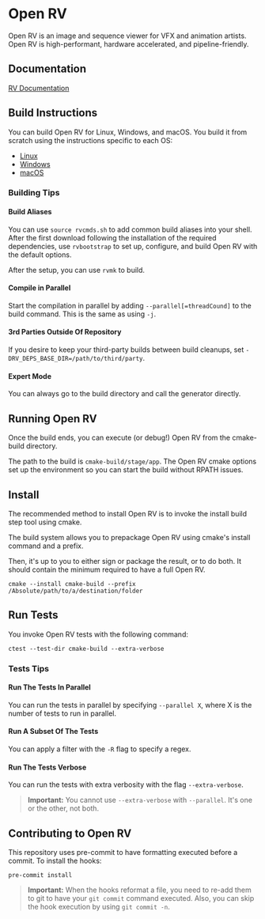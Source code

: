 # Open RV
Open RV is an image and sequence viewer for VFX and animation artists.
Open RV is high-performant, hardware accelerated, and pipeline-friendly.

## Documentation
[RV Documentation](doc/rv-manuals.md)

## Build Instructions

You can build Open RV for Linux, Windows, and macOS. You build it from scratch using the instructions specific to each OS:

* [Linux](doc/build_system/config_linux_centos7.md)
* [Windows](doc/build_system/config_windows.md)
* [macOS](doc/build_system/config_macos.md)

### Building Tips

#### Build Aliases

You can use `source rvcmds.sh` to add common build aliases into your shell. After the first download following the installation of the required dependencies, use `rvbootstrap` to set up, configure, and build Open RV with the default options.

After the setup, you can use `rvmk` to build.

#### Compile in Parallel

Start the compilation in parallel by adding `--parallel[=threadCound]` to the build command. This is the same as using `-j`.

#### 3rd Parties Outside Of Repository

If you desire to keep your third-party builds between build cleanups, set `-DRV_DEPS_BASE_DIR=/path/to/third/party`.

#### Expert Mode

You can always go to the build directory and call the generator directly.

## Running Open RV

Once the build ends, you can execute (or debug!) Open RV from the cmake-build directory.

The path to the build is `cmake-build/stage/app`. The Open RV cmake options set up the environment so you can start the build without RPATH issues.

## Install

The recommended method to install Open RV is to invoke the install build step tool using cmake.

The build system allows you to prepackage Open RV using cmake's install command and a prefix.

Then, it's up to you to either sign or package the result, or to do both. It should contain the minimum required to have a full Open RV.

```shell
cmake --install cmake-build --prefix /Absolute/path/to/a/destination/folder
```

## Run Tests

You invoke Open RV tests with the following command:

```shell
ctest --test-dir cmake-build --extra-verbose
```

### Tests Tips

#### Run The Tests In Parallel

You can run the tests in parallel by specifying `--parallel X`, where X is the number of tests to run in parallel.

#### Run A Subset Of The Tests

You can apply a filter with the `-R` flag to specify a regex.

#### Run The Tests Verbose

You can run the tests with extra verbosity with the flag `--extra-verbose`. 

> **Important:** You cannot use `--extra-verbose` with `--parallel`. It's one or the other, not both.

## Contributing to Open RV

This repository uses pre-commit to have formatting executed before a commit. To install the hooks:

```shell
pre-commit install
```

> **Important:** When the hooks reformat a file, you need to re-add them to git to have your `git commit` command executed.
> Also, you can skip the hook execution by using `git commit -n`.
